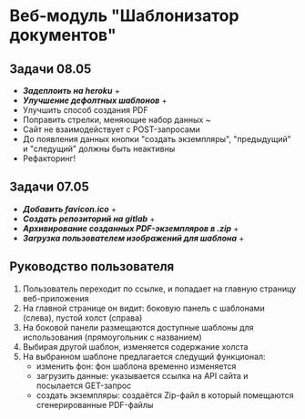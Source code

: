 # Веб-модуль "Шаблонизатор документов"

## Задачи 08.05

* **_Задеплоить на heroku_** +
* **_Улучшение дефолтных шаблонов_** +
* Улучшить способ создания PDF
* Поправить стрелки, меняющие набор данных ~
* Сайт не взаимодействует с POST-запросами
* До появления данных кнопки "создать экземпляры", "предыдущий" и "следущий" должны быть неактивны
* Рефакторинг!

## Задачи 07.05

* **_Добавить favicon.ico_** +
* **_Создать репозиторий на gitlab_** +
* **_Архивирование созданных PDF-экземпляров в .zip_** +
* **_Загрузка пользователем изображений для шаблона_** +

## Руководство пользователя

1. Пользователь переходит по ссылке, и попадает на главную страницу веб-приложения
2. На главной странице он видит: боковую панель с шаблонами (слева), пустой холст (справа)
3. На боковой панели размещаются доступные шаблоны для использования (прямоугольник с названием)
4. Выбирая другой шаблон, изменяется содержание холста
5. На выбранном шаблоне предлагается следущий функционал:
    * изменить фон: фон шаблона временно изменяется
    * загрузить данные: указывается ссылка на API сайта и посылается GET-запрос
    * создать экземпляры: создаётся Zip-файл в который помещаются сгенерированные PDF-файлы
